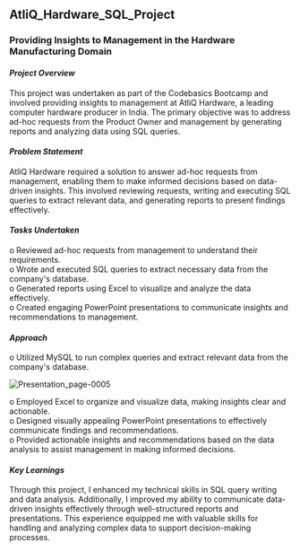 ## AtliQ_Hardware_SQL_Project
### Providing Insights to Management in the Hardware Manufacturing Domain 
#### *Project Overview* 
This project was undertaken as part of the Codebasics Bootcamp and involved providing insights to management at AtliQ Hardware, a leading computer hardware producer in India. The primary objective was to address ad-hoc requests from the Product Owner and management by generating reports and analyzing data using SQL queries.

#### *Problem Statement* 
AtliQ Hardware required a solution to answer ad-hoc requests from management, enabling them to make informed decisions based on data-driven insights. This involved reviewing requests, writing and executing SQL queries to extract relevant data, and generating reports to present findings effectively.

#### *Tasks Undertaken* 
o  Reviewed ad-hoc requests from management to understand their requirements.   
o  Wrote and executed SQL queries to extract necessary data from the company's database.  
o  Generated reports using Excel to visualize and analyze the data effectively.   
o  Created engaging PowerPoint presentations to communicate insights and recommendations to management. 
#### *Approach* 
o  Utilized MySQL to run complex queries and extract relevant data from the company's database.

![Presentation_page-0005](https://github.com/YamunaNarayana/AtliQ_Hardware_SQL_Project/assets/120157254/dfe00ba8-487d-403d-b6d3-6a50a76d7997)

o  Employed Excel to organize and visualize data, making insights clear and actionable.    
o  Designed visually appealing PowerPoint presentations to effectively communicate findings and recommendations.     
o  Provided actionable insights and recommendations based on the data analysis to assist management in making informed decisions.    
#### *Key Learnings* 
Through this project, I enhanced my technical skills in SQL query writing and data analysis. Additionally, I improved my ability to communicate data-driven insights effectively through well-structured reports and presentations. This experience equipped me with valuable skills for handling and analyzing complex data to support decision-making processes.
